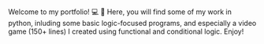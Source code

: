 Welcome to my portfolio! 💻 🎉 
Here, you will find some of my work in python, inluding some basic logic-focused programs, and especially a video game (150+ lines) I created using functional and conditional logic. 
Enjoy!
